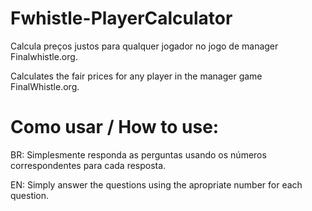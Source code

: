 # Fwhistle-PlayerCalculator
Calcula preços justos para qualquer jogador no jogo de manager Finalwhistle.org.

Calculates the fair prices for any player in the manager game FinalWhistle.org.



# Como usar / How to use:

BR: Simplesmente responda as perguntas usando os números correspondentes para cada resposta.

EN: Simply answer the questions using the apropriate number for each question.
